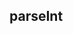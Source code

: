 <!--
 * @Descripttion: 
 * @version: 
 * @Author: shenjia
 * @Date: 2021-01-05 09:58:04
 * @LastEditors: shenjia
 * @LastEditTime: 2021-01-05 09:58:07
-->
## parseInt

## 